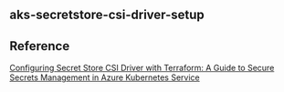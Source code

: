 ## aks-secretstore-csi-driver-setup

## Reference 
[Configuring Secret Store CSI Driver with Terraform: A Guide to Secure Secrets Management in Azure Kubernetes Service](https://www.remiceraline.com/blog/configuring-secret-store-csi-driver-with-terraform-a-guide-to-secure-secrets-management-in-azure-kubernetes-service)
